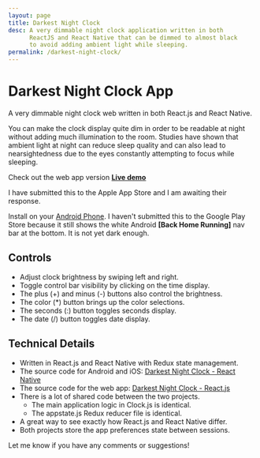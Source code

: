 ```yaml
---
layout: page
title: Darkest Night Clock
desc: A very dimmable night clock application written in both
      ReactJS and React Native that can be dimmed to almost black
      to avoid adding ambient light while sleeping.
permalink: /darkest-night-clock/
---
```


# Darkest Night Clock App

A very dimmable night clock web written in both React.js and React Native.

You can make the clock display quite dim in order to be readable at night without adding much illumination to the room. Studies have shown that ambient light at night can reduce sleep quality and can also lead to nearsightedness due to the eyes constantly attempting to focus while sleeping.

Check out the web app version __[Live demo](/darkest-night-clock/run)__

I have submitted this to the Apple App Store and I am awaiting
their response.

Install on your [Android Phone](/darkest-night-clock.apk).
I haven't submitted this to the Google Play Store because it
still shows the white Android __[Back Home Running]__ nav bar
at the bottom. It is not yet dark enough.

## Controls

- Adjust clock brightness by swiping left and right.
- Toggle control bar visibility by clicking on the time display.
- The plus (+) and minus (-) buttons also control the brightness.
- The color (*) button
  brings up the color selections.
- The seconds (:) button toggles seconds display.
- The date (/) button toggles date display.

## Technical Details

- Written in React.js and React Native with Redux state management.
- The source code for Android and iOS:
   [Darkest Night Clock - React Native](https://github.com/jgorman/darkest-night-clock-react-native)
- The source code for the web app:
   [Darkest Night Clock - React.js](https://github.com/jgorman/darkest-night-clock-react-js)
- There is a lot of shared code between the two projects.
  - The main application logic in Clock.js is identical.
  - The appstate.js Redux reducer file is identical.
- A great way to see exactly how React.js and React Native differ.
- Both projects store the app preferences state between sessions.

Let me know if you have any comments or suggestions!
